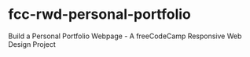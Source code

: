 # fcc-rwd-personal-portfolio
Build a Personal Portfolio Webpage - A freeCodeCamp Responsive Web Design Project
